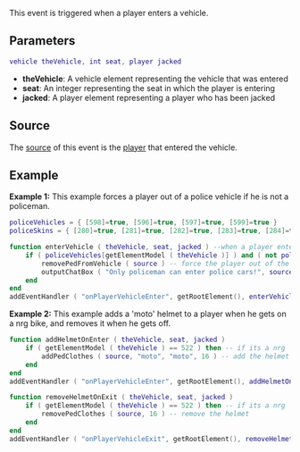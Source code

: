 This event is triggered when a player enters a vehicle.

Parameters
----------

``` lua
vehicle theVehicle, int seat, player jacked
```

-   **theVehicle**: A vehicle element representing the vehicle that was entered
-   **seat**: An integer representing the seat in which the player is entering
-   **jacked**: A player element representing a player who has been jacked

Source
------

The [source](/event_system#Event_source.md "wikilink") of this event is the [player](/player.md "wikilink") that entered the vehicle.

Example
-------

**Example 1:** This example forces a player out of a police vehicle if he is not a policeman.

``` lua
policeVehicles = { [598]=true, [596]=true, [597]=true, [599]=true }
policeSkins = { [280]=true, [281]=true, [282]=true, [283]=true, [284]=true, [285]=true, [286]=true }

function enterVehicle ( theVehicle, seat, jacked ) --when a player enters a vehicle
    if ( policeVehicles[getElementModel ( theVehicle )] ) and ( not policeSkins[getElementModel ( source )] ) then -- if the vehicle is one of 4 police cars, and the skin is not a police skin
        removePedFromVehicle ( source ) -- force the player out of the vehicle
        outputChatBox ( "Only policeman can enter police cars!", source ) -- and tell the player why
    end
end
addEventHandler ( "onPlayerVehicleEnter", getRootElement(), enterVehicle ) -- add an event handler for onPlayerVehicleEnter
```

**Example 2:** This example adds a 'moto' helmet to a player when he gets on a nrg bike, and removes it when he gets off.

``` lua
function addHelmetOnEnter ( theVehicle, seat, jacked )
    if ( getElementModel ( theVehicle ) == 522 ) then -- if its a nrg
        addPedClothes ( source, "moto", "moto", 16 ) -- add the helmet
    end
end
addEventHandler ( "onPlayerVehicleEnter", getRootElement(), addHelmetOnEnter )

function removeHelmetOnExit ( theVehicle, seat, jacked )
    if ( getElementModel ( theVehicle ) == 522 ) then -- if its a nrg
        removePedClothes ( source, 16 ) -- remove the helmet
    end
end
addEventHandler ( "onPlayerVehicleExit", getRootElement(), removeHelmetOnExit )
```
